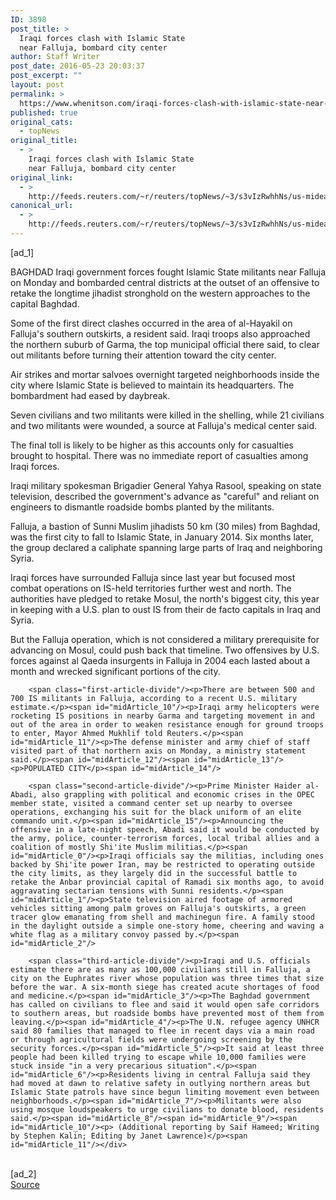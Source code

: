 ```yaml
---
ID: 3898
post_title: >
  Iraqi forces clash with Islamic State
  near Falluja, bombard city center
author: Staff Writer
post_date: 2016-05-23 20:03:37
post_excerpt: ""
layout: post
permalink: >
  https://www.whenitson.com/iraqi-forces-clash-with-islamic-state-near-falluja-bombard-city-center/
published: true
original_cats:
  - topNews
original_title:
  - >
    Iraqi forces clash with Islamic State
    near Falluja, bombard city center
original_link:
  - >
    http://feeds.reuters.com/~r/reuters/topNews/~3/s3vIzRwhhNs/us-mideast-crisis-iraq-falluja-idUSKCN0YE0ZC
canonical_url:
  - >
    http://feeds.reuters.com/~r/reuters/topNews/~3/s3vIzRwhhNs/us-mideast-crisis-iraq-falluja-idUSKCN0YE0ZC
---
```

 [ad_1]
<br><div id="articleText">
<span id="midArticle_start"/>

<span id="midArticle_0"/><span class="focusParagraph" readability="4"><p><span class="articleLocation">BAGHDAD</span> Iraqi government forces fought Islamic State militants near Falluja on Monday and bombarded central districts at the outset of an offensive to retake the longtime jihadist stronghold on the western approaches to the capital Baghdad.</p></span><span id="midArticle_1"/><p>Some of the first direct clashes occurred in the area of al-Hayakil on Falluja's southern outskirts, a resident said. Iraqi troops also approached the northern suburb of Garma, the top municipal official there said, to clear out militants before turning their attention toward the city center.</p><span id="midArticle_2"/><p>Air strikes and mortar salvoes overnight targeted neighborhoods inside the city where Islamic State is believed to maintain its headquarters. The bombardment had eased by daybreak.</p><span id="midArticle_3"/><p>Seven civilians and two militants were killed in the shelling, while 21 civilians and two militants were wounded, a source at Falluja's medical center said.</p><span id="midArticle_4"/><p>The final toll is likely to be higher as this accounts only for casualties brought to hospital. There was no immediate report of casualties among Iraqi forces.</p><span id="midArticle_5"/><p>Iraqi military spokesman Brigadier General Yahya Rasool, speaking on state television, described the government's advance as "careful" and reliant on engineers to dismantle roadside bombs planted by the militants.</p><span id="midArticle_6"/><p>Falluja, a bastion of Sunni Muslim jihadists 50 km (30 miles) from Baghdad, was the first city to fall to Islamic State, in January 2014. Six months later, the group declared a caliphate spanning large parts of Iraq and neighboring Syria.</p><span id="midArticle_7"/><p>Iraqi forces have surrounded Falluja since last year but focused most combat operations on IS-held territories further west and north. The authorities have pledged to retake Mosul, the north's biggest city, this year in keeping with a U.S. plan to oust IS from their de facto capitals in Iraq and Syria.</p><span id="midArticle_8"/><p>But the Falluja operation, which is not considered a military prerequisite for advancing on Mosul, could push back that timeline. Two offensives by U.S. forces against al Qaeda insurgents in Falluja in 2004 each lasted about a month and wrecked significant portions of the city.</p><span id="midArticle_9"/>
        
        <span class="first-article-divide"/><p>There are between 500 and 700 IS militants in Falluja, according to a recent U.S. military estimate.</p><span id="midArticle_10"/><p>Iraqi army helicopters were rocketing IS positions in nearby Garma and targeting movement in and out of the area in order to weaken resistance enough for ground troops to enter, Mayor Ahmed Mukhlif told Reuters.</p><span id="midArticle_11"/><p>The defense minister and army chief of staff visited part of that northern axis on Monday, a ministry statement said.</p><span id="midArticle_12"/><span id="midArticle_13"/><p>POPULATED CITY</p><span id="midArticle_14"/>
        
        <span class="second-article-divide"/><p>Prime Minister Haider al-Abadi, also grappling with political and economic crises in the OPEC member state, visited a command center set up nearby to oversee operations, exchanging his suit for the black uniform of an elite commando unit.</p><span id="midArticle_15"/><p>Announcing the offensive in a late-night speech, Abadi said it would be conducted by the army, police, counter-terrorism forces, local tribal allies and a coalition of mostly Shi'ite Muslim militias.</p><span id="midArticle_0"/><p>Iraqi officials say the militias, including ones backed by Shi'ite power Iran, may be restricted to operating outside the city limits, as they largely did in the successful battle to retake the Anbar provincial capital of Ramadi six months ago, to avoid aggravating sectarian tensions with Sunni residents.</p><span id="midArticle_1"/><p>State television aired footage of armored vehicles sitting among palm groves on Falluja's outskirts, a green tracer glow emanating from shell and machinegun fire. A family stood in the daylight outside a simple one-story home, cheering and waving a white flag as a military convoy passed by.</p><span id="midArticle_2"/>
        
        <span class="third-article-divide"/><p>Iraqi and U.S. officials estimate there are as many as 100,000 civilians still in Falluja, a city on the Euphrates river whose population was three times that size before the war. A six-month siege has created acute shortages of food and medicine.</p><span id="midArticle_3"/><p>The Baghdad government has called on civilians to flee and said it would open safe corridors to southern areas, but roadside bombs have prevented most of them from leaving.</p><span id="midArticle_4"/><p>The U.N. refugee agency UNHCR said 80 families that managed to flee in recent days via a main road or through agricultural fields were undergoing screening by the security forces.</p><span id="midArticle_5"/><p>It said at least three people had been killed trying to escape while 10,000 families were stuck inside "in a very precarious situation".</p><span id="midArticle_6"/><p>Residents living in central Falluja said they had moved at dawn to relative safety in outlying northern areas but Islamic State patrols have since begun limiting movement even between neighborhoods.</p><span id="midArticle_7"/><p>Militants were also using mosque loudspeakers to urge civilians to donate blood, residents said.</p><span id="midArticle_8"/><span id="midArticle_9"/><span id="midArticle_10"/><p> (Additional reporting by Saif Hameed; Writing by Stephen Kalin; Editing by Janet Lawrence)</p><span id="midArticle_11"/></div>
<br>[ad_2]
<br><a href="http://feeds.reuters.com/~r/reuters/topNews/~3/s3vIzRwhhNs/us-mideast-crisis-iraq-falluja-idUSKCN0YE0ZC">Source </a>